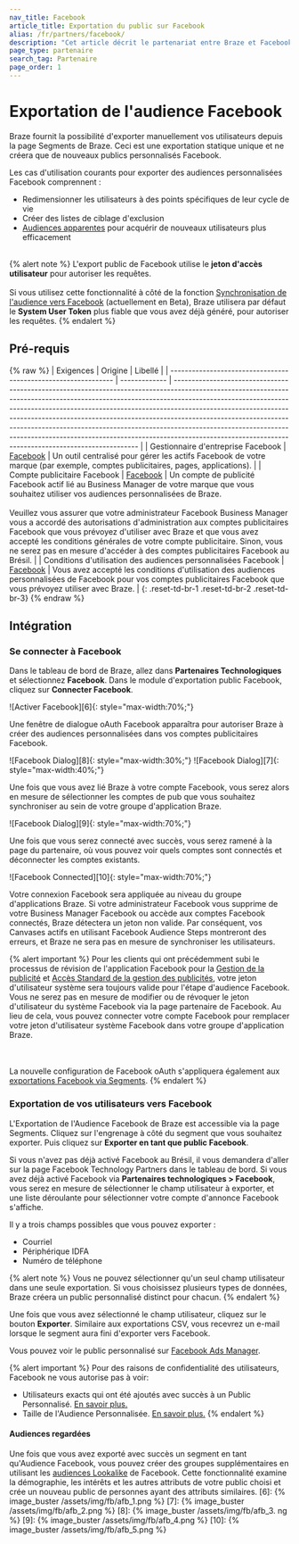 ```yaml
---
nav_title: Facebook
article_title: Exportation du public sur Facebook
alias: /fr/partners/facebook/
description: "Cet article décrit le partenariat entre Braze et Facebook, une plateforme sociale de premier plan pour les marques à atteindre et à engager avec leurs clients."
page_type: partenaire
search_tag: Partenaire
page_order: 1
---
```


# Exportation de l'audience Facebook

Braze fournit la possibilité d'exporter manuellement vos utilisateurs depuis la page Segments de Braze. Ceci est une exportation statique unique et ne créera que de nouveaux publics personnalisés Facebook.

Les cas d'utilisation courants pour exporter des audiences personnalisées Facebook comprennent :
- Redimensionner les utilisateurs à des points spécifiques de leur cycle de vie
- Créer des listes de ciblage d'exclusion
- [Audiences apparentes][4] pour acquérir de nouveaux utilisateurs plus efficacement <br><br>

{% alert note %}
L'export public de Facebook utilise le __jeton d'accès utilisateur__ pour autoriser les requêtes.<br><br> Si vous utilisez cette fonctionnalité à côté de la fonction [Synchronisation de l'audience vers Facebook]({{site.baseurl}}/audience_sync_facebook/) (actuellement en Beta), Braze utilisera par défaut le __System User Token__ plus fiable que vous avez déjà généré, pour autoriser les requêtes.
{% endalert %}

## Pré-requis

{% raw %}
| Exigences                                                      | Origine       | Libellé                                                                                                                                                                                                                                                                                                                                                                                                                                                                                                                                                  |
| -------------------------------------------------------------- | ------------- | -------------------------------------------------------------------------------------------------------------------------------------------------------------------------------------------------------------------------------------------------------------------------------------------------------------------------------------------------------------------------------------------------------------------------------------------------------------------------------------------------------------------------------------------------------- |
| Gestionnaire d'entreprise Facebook                             | [Facebook][1] | Un outil centralisé pour gérer les actifs Facebook de votre marque (par exemple, comptes publicitaires, pages, applications).                                                                                                                                                                                                                                                                                                                                                                                                                            |
| Compte publicitaire Facebook                                   | [Facebook][2] | Un compte de publicité Facebook actif lié au Business Manager de votre marque que vous souhaitez utiliser vos audiences personnalisées de Braze. <br><br> Veuillez vous assurer que votre administrateur Facebook Business Manager vous a accordé des autorisations d'administration aux comptes publicitaires Facebook que vous prévoyez d'utiliser avec Braze et que vous avez accepté les conditions générales de votre compte publicitaire. Sinon, vous ne serez pas en mesure d'accéder à des comptes publicitaires Facebook au Brésil. |
| Conditions d'utilisation des audiences personnalisées Facebook | [Facebook][3] | Vous avez accepté les conditions d'utilisation des audiences personnalisées de Facebook pour vos comptes publicitaires Facebook que vous prévoyez utiliser avec Braze.                                                                                                                                                                                                                                                                                                                                                                                   |
{: .reset-td-br-1 .reset-td-br-2 .reset-td-br-3}
{% endraw %}

## Intégration

### Se connecter à Facebook

Dans le tableau de bord de Braze, allez dans __Partenaires Technologiques__ et sélectionnez __Facebook__. Dans le module d'exportation public Facebook, cliquez sur __Connecter Facebook__.

!\[Activer Facebook\]\[6\]{: style="max-width:70%;"}

Une fenêtre de dialogue oAuth Facebook apparaîtra pour autoriser Braze à créer des audiences personnalisées dans vos comptes publicitaires Facebook.

!\[Facebook Dialog\]\[8\]{: style="max-width:30%;"} !\[Facebook Dialog\]\[7\]{: style="max-width:40%;"}

Une fois que vous avez lié Braze à votre compte Facebook, vous serez alors en mesure de sélectionner les comptes de pub que vous souhaitez synchroniser au sein de votre groupe d'application Braze.

!\[Facebook Dialog\]\[9\]{: style="max-width:70%;"}

Une fois que vous serez connecté avec succès, vous serez ramené à la page du partenaire, où vous pouvez voir quels comptes sont connectés et déconnecter les comptes existants.

!\[Facebook Connected\]\[10\]{: style="max-width:70%;"}

Votre connexion Facebook sera appliquée au niveau du groupe d'applications Braze. Si votre administrateur Facebook vous supprime de votre Business Manager Facebook ou accède aux comptes Facebook connectés, Braze détectera un jeton non valide. Par conséquent, vos Canvases actifs en utilisant Facebook Audience Steps montreront des erreurs, et Braze ne sera pas en mesure de synchroniser les utilisateurs.

{% alert important %}
Pour les clients qui ont précédemment subi le processus de révision de l'application Facebook pour la [Gestion de la publicité](https://developers.facebook.com/docs/facebook-login/permissions/#reference-ads_management) et [Accès Standard de la gestion des publicités](https://developers.facebook.com/docs/marketing-api/access#standard), votre jeton d'utilisateur système sera toujours valide pour l'étape d'audience Facebook. Vous ne serez pas en mesure de modifier ou de révoquer le jeton d'utilisateur du système Facebook via la page partenaire de Facebook. Au lieu de cela, vous pouvez connecter votre compte Facebook pour remplacer votre jeton d'utilisateur système Facebook dans votre groupe d'application Braze.

<br><br>La nouvelle configuration de Facebook oAuth s'appliquera également aux [exportations Facebook via Segments]({{site.baseurl}}/partners/message_orchestration/additional_channels/retargeting/facebook/#prerequisites).
{% endalert %}

### Exportation de vos utilisateurs vers Facebook

L'Exportation de l'Audience Facebook de Braze est accessible via la page Segments. Cliquez sur l'engrenage à côté du segment que vous souhaitez exporter. Puis cliquez sur __Exporter en tant que public Facebook__.

Si vous n'avez pas déjà activé Facebook au Brésil, il vous demandera d'aller sur la page Facebook Technology Partners dans le tableau de bord. Si vous avez déjà activé Facebook via __Partenaires technologiques > Facebook__, vous serez en mesure de sélectionner le champ utilisateur à exporter, et une liste déroulante pour sélectionner votre compte d'annonce Facebook s'affiche.

Il y a trois champs possibles que vous pouvez exporter :

- Courriel
- Périphérique IDFA
- Numéro de téléphone

{% alert note %}
Vous ne pouvez sélectionner qu'un seul champ utilisateur dans une seule exportation. Si vous choisissez plusieurs types de données, Braze créera un public personnalisé distinct pour chacun.
{% endalert %}

Une fois que vous avez sélectionné le champ utilisateur, cliquez sur le bouton __Exporter__. Similaire aux exportations CSV, vous recevrez un e-mail lorsque le segment aura fini d'exporter vers Facebook.

Vous pouvez voir le public personnalisé sur [Facebook Ads Manager][13].

{% alert important %}
Pour des raisons de confidentialité des utilisateurs, Facebook ne vous autorise pas à voir:

- Utilisateurs exacts qui ont été ajoutés avec succès à un Public Personnalisé. [En savoir plus.](https://www.facebook.com/business/help/112061095610075)
- Taille de l'Audience Personnalisée. [En savoir plus.](https://marketingland.com/exclusive-facebook-will-no-longer-show-audience-reach-estimates-for-custom-audiences-after-vulnerability-detected-236923)
{% endalert %}

#### Audiences regardées

Une fois que vous avez exporté avec succès un segment en tant qu'Audience Facebook, vous pouvez créer des groupes supplémentaires en utilisant les [audiences Lookalike][4] de Facebook. Cette fonctionnalité examine la démographie, les intérêts et les autres attributs de votre public choisi et crée un nouveau public de personnes ayant des attributs similaires.
[6]: {% image_buster /assets/img/fb/afb_1.png %} [7]: {% image_buster /assets/img/fb/afb_2.png %} [8]: {% image_buster /assets/img/fb/afb_3. ng %} [9]: {% image_buster /assets/img/fb/afb_4.png %} [10]: {% image_buster /assets/img/fb/afb_5.png %}

[1]: https://www.facebook.com/business/help/113163272211510?id=180505742745347
[2]: https://www.facebook.com/business/help/910137316041095?id=420299598837059
[3]: https://www.facebook.com/ads/manage/customaudiences/tos.php
[4]: https://www.facebook.com/business/help/164749007013531?id=401668390442328
[4]: https://www.facebook.com/business/help/164749007013531?id=401668390442328
[13]: https://www.facebook.com/ads/manager/audiences/manage/
